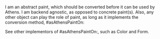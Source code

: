 I am an abstract paint, which should be converted before it can be used by Athens.
I am backend agnostic, as opposed to concrete paint(s).
Also, any other object can play the role of paint, as long as it implements the conversion method, #asAthensPaintOn:

See other implementors of #asAthensPaintOn:, such as Color and Form.